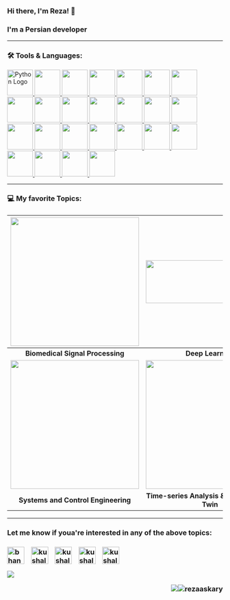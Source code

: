 <h3> Hi there, I'm Reza! 👋 <h3>

 
I'm a **Persian developer** 


 -----------------------------------------------------
 <h3>🛠 Tools & Languages:</h3>

<a href="https://www.python.org/" target="_blank">
  <img src="https://user-images.githubusercontent.com/44175575/188786451-c46a7918-61c7-46ca-b3ac-deb443264b0b.png" alt="Python Logo" style="height:60px; width:auto;">
</a>
<a href="https://www.tensorflow.org/" target="_blank">
  <img src="https://user-images.githubusercontent.com/44175575/188788859-cd7c3780-b267-411a-bb99-dc201ab13859.png" style="height:60px; width:auto;">
</a>
<a href="https://scipy.org/" target="_blank">
  <img src="https://user-images.githubusercontent.com/44175575/188789075-913b3b1d-9a4e-433a-8ff3-f18b5b617aa5.jpeg" style="height:60px; width:auto;">
</a>
<a href="https://www.mathworks.com/products/matlab.html" target="_blank">
  <img src="https://img.icons8.com/nolan/2x/matlab.png" style="height:60px; width:auto;">
</a>
<a href="https://github.com/" target="_blank">
  <img src="https://img.icons8.com/ios-glyphs/2x/github-2.png" style="height:60px; width:auto;">
</a>
<a href="https://www.r-project.org/" target="_blank">
  <img src="https://www.vectorlogo.zone/logos/r-project/r-project-icon.svg" style="height:60px; width:auto;">
</a>
<a href="https://go.dominodatalab.com/domino-enterprise-mlops-platform-demo" target="_blank">
  <img src="https://user-images.githubusercontent.com/44175575/188786148-f086ed82-1c8a-43c5-b378-160eff5f15ed.png" style="height:60px; width:auto;">
</a>
<a href="https://code.visualstudio.com/" target="_blank">
  <img src="https://user-images.githubusercontent.com/44175575/188786627-b716111f-60a2-4e47-bb22-742314c6ba4c.png" style="height:60px; width:auto;">
</a>
<a href="https://www.pymc.io/welcome.html" target="_blank">
  <img src="https://user-images.githubusercontent.com/44175575/188789288-9217ad05-cc78-4428-87d5-6614af09d6d3.png" style="height:60px; width:auto;">
</a>
<a href="#" target="_blank">
  <img src="https://img.icons8.com/ios-filled/2x/sql.png" style="height:60px; width:auto;">
</a>
<a href="https://scikit-learn.org/stable/" target="_blank">
  <img src="https://upload.wikimedia.org/wikipedia/commons/0/05/Scikit_learn_logo_small.svg" style="height:60px; width:auto;">
</a>
<a href="https://keras.io/" target="_blank">
  <img src="https://user-images.githubusercontent.com/44175575/189015798-9b1006d6-3b42-4b67-91eb-633989bbd02c.png" style="height:60px; width:auto;">
</a>
<a href="https://git-scm.com/" target="_blank">
  <img src="https://user-images.githubusercontent.com/44175575/189019524-da3f55d6-1f4c-4fae-a692-c9c3b9030a8c.png" style="height:60px; width:auto;">
</a>
<a href="https://about.gitlab.com/" target="_blank">
  <img src="https://user-images.githubusercontent.com/44175575/189035189-9c2d7491-d31f-4563-a586-8cca5df9b030.jpg" style="height:60px; width:auto;">
</a>
<a href="https://www.mysql.com/" target="_blank">
  <img src="https://user-images.githubusercontent.com/44175575/188788483-d4b70066-183d-4d7e-aa4d-746c30a78401.png" style="height:60px; width:auto;">
</a>
<a href="https://www.jetbrains.com/pycharm/" target="_blank">
  <img src="https://user-images.githubusercontent.com/44175575/188792448-938f2d7d-ad4b-4081-988f-4034b8c3860c.png" style="height:60px; width:auto;">
</a>
<a href="#" target="_blank">
  <img src="https://user-images.githubusercontent.com/44175575/189020452-db9e0d88-d756-439a-aaa9-339b4d46ce53.png" style="height:60px; width:auto;">
</a>
<a href="https://studio.azureml.net/" target="_blank">
  <img src="https://user-images.githubusercontent.com/44175575/189033100-b1264abe-c3c9-47ec-aec6-2ec009ad03fe.png" style="height:60px; width:auto;">
</a>
<a href="https://www.python.org/" target="_blank">
  <img src="https://user-images.githubusercontent.com/44175575/196049995-7fdfc4b7-2f41-42f7-8eac-ac7e507044cb.png" style="height:60px; width:auto;">
</a>
<a href="https://www.python.org/" target="_blank">
  <img src="https://user-images.githubusercontent.com/44175575/209475260-3ae539cd-e77b-47ac-80f4-3084fc367fce.png" style="height:60px; width:auto;">
</a>
<a href="https://www.javascript.com/" target="_blank">
  <img src="https://user-images.githubusercontent.com/44175575/188789758-65e873c2-13ef-4f93-8d14-682d83eaec93.png" style="height:60px; width:auto;">
</a>
<a href="https://www.javascript.com/" target="_blank">
  <img src="https://user-images.githubusercontent.com/44175575/214942662-17a8fbc6-deb7-4bb7-ad3c-1eb7847e0f13.png" style="height:60px; width:auto;">
</a>
<a href="https://www.javascript.com/" target="_blank">
  <img src="https://github.com/rezaaskary/rezaaskary/assets/44175575/7a770ec5-d27f-4087-b033-997d52a035bf" style="height:60px; width:auto;">
</a>
<a href="https://www.javascript.com/" target="_blank">
  <img src="https://github.com/user-attachments/assets/6ae5ceb2-07a9-48e4-bd16-ec94976f9650" style="height:60px; width:auto;">
</a>
<a href="https://www.javascript.com/" target="_blank">
  <img src="https://github.com/user-attachments/assets/f972f3a0-1be1-4346-b91e-79cc92fb10ac" style="height:60px; width:auto;">
</a>

<!-- end of my tools-->

_______
<!--  this is 6 figures, showing my interests -->
 
 <h3>  💻 My favorite Topics:<h3>
  
|<img src="https://user-images.githubusercontent.com/44175575/188337231-186122cd-f92c-4c45-929b-2e11fb97c022.gif" width="300"/>|<img src="https://user-images.githubusercontent.com/44175575/188337418-7575d9de-7aed-4a42-a7d1-2c2dd8c45a8c.png" height="100" width="300"/>|<img src="https://user-images.githubusercontent.com/44175575/188338016-50be69e6-c95b-4f86-a5c9-da025320da6d.png" height="150" width="300"/>|
|:-:|:-:|:-:|
**Biomedical Signal Processing** |**Deep Learning**|**Wristband Biosignals**|
|<img src="https://user-images.githubusercontent.com/44175575/188770557-3e18f0cc-ca96-4bf6-9e20-e883f8cd65bc.png" width="300"/>| <img src="https://user-images.githubusercontent.com/44175575/188338160-e6c408c3-458d-48a6-b106-40e6100cfe82.png" width="300"/> |<img src="https://user-images.githubusercontent.com/44175575/188338439-9460c106-fed6-4e11-bfca-53644e469d99.png" width="300"/>|
**Systems and Control Engineering**|**Time-series Analysis & Human Digital Twin**|**Machine Learning & Data Science**|

 <!--  the end of 6 figures  -->

------
 
<h3> Let me know if youa're interested in any of the above topics:<h3>
<p align="left">
<a href="https://twitter.com/Mohamma48525561" target="blank"><img align="center" src="https://cdn.jsdelivr.net/npm/simple-icons@3.0.1/icons/twitter.svg" alt="bhanot_kushal" height="40" width="40" /></a> &nbsp;&nbsp;
<a href="https://www.facebook.com/profile.php?id=100061144194537" target="blank"><img align="center" src="https://cdn.jsdelivr.net/npm/simple-icons@3.0.1/icons/facebook.svg" alt="kushal.bhanot.98" height="40" width="40" /></a> &nbsp;&nbsp;
<a href="https://www.linkedin.com/in/mohammad-reza-askari-b61262a4/" target="blank"><img align="center" src="https://user-images.githubusercontent.com/44175575/189038849-582b4a0e-23ef-411b-9839-ba1f6b864766.png" alt="kushal.bhanot.98" height="40" width="40" /></a> &nbsp;&nbsp;
<a href="https://www.researchgate.net/profile/Mohammad-Reza-Askari" target="blank"><img align="center" src="https://user-images.githubusercontent.com/44175575/189039752-dfe60c71-8e3d-4585-aee6-4a63b327848f.png" alt="kushal.bhanot.98" height="40" width="40" /></a> &nbsp;&nbsp;
<a href="https://scholar.google.com/citations?user=njl6K6VfGlAC&hl=en" target="blank"><img align="center" src="https://user-images.githubusercontent.com/44175575/189040317-726a38f1-8af0-46ef-9b9e-07dc8fe41bb6.jpg" alt="kushal.bhanot.98" height="40" width="40" /></a> &nbsp;&nbsp;
</p>
<a align ="right">
<img src="https://github-readme-stats.vercel.app/api?username=rezaaskary&show_icons=true&title_color=00ffff&text_color=33ff33&bg_color=333333&icon_color=ffff4d")</a>
 
<!-- view and follower -->
<img src="https://img.shields.io/badge/dynamic/json?color=brightgreen&label=followers&query=followers&url=https%3A%2F%2Fapi.github.com%2Fusers%2Frezaaskary" /><img src="https://komarev.com/ghpvc/?username=rezaaskary" alt="rezaaskary"/>
 
<!--
**rezaaskary/rezaaskary** is a ✨ _special_ ✨ repository because its `README.md` (this file) appears on your GitHub profile.

Here are some ideas to get you started:

- 🔭 I’m currently working on ...
- 🌱 I’m currently learning ...
- 👯 I’m looking to collaborate on ...
- 🤔 I’m looking for help with ...
- 💬 Ask me about ...
- 📫 How to reach me: ...
- 😄 Pronouns: ...
- ⚡ Fun fact: ...
--> 
